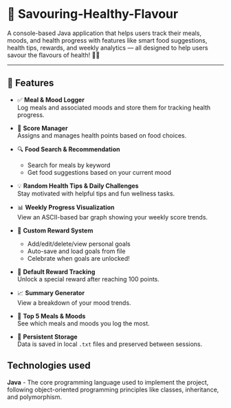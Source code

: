 # 🌿 Savouring-Healthy-Flavour

A console-based Java application that helps users track their meals, moods, and health progress with features like smart food suggestions, health tips, rewards, and weekly analytics — all designed to help users savour the flavours of health! 🥗💪

---

## 🧠 Features

- ✅ **Meal & Mood Logger**  
  Log meals and associated moods and store them for tracking health progress.

- 🧮 **Score Manager**  
  Assigns and manages health points based on food choices.

- 🔍 **Food Search & Recommendation**  
  - Search for meals by keyword  
  - Get food suggestions based on your current mood

- 💡 **Random Health Tips & Daily Challenges**  
  Stay motivated with helpful tips and fun wellness tasks.

- 📊 **Weekly Progress Visualization**  
  View an ASCII-based bar graph showing your weekly score trends.

- 🎁 **Custom Reward System**  
  - Add/edit/delete/view personal goals  
  - Auto-save and load goals from file  
  - Celebrate when goals are unlocked!

- 🥇 **Default Reward Tracking**  
  Unlock a special reward after reaching 100 points.

- 📈 **Summary Generator**  
  View a breakdown of your mood trends.

- 🧾 **Top 5 Meals & Moods**  
  See which meals and moods you log the most.

- 📂 **Persistent Storage**  
  Data is saved in local `.txt` files and preserved between sessions.

## Technologies used
  **Java**  - The core programming language used to implement the project, following object-oriented programming principles like classes, inheritance, and                                       polymorphism.


